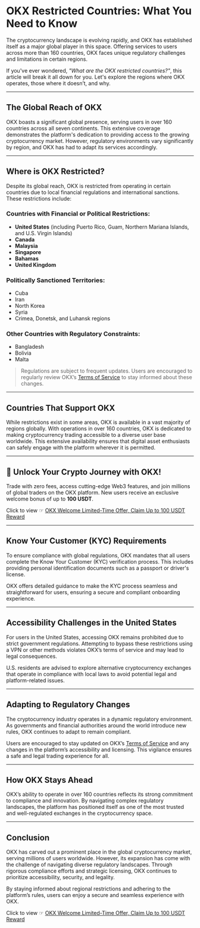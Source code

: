 # OKX Restricted Countries: What You Need to Know

The cryptocurrency landscape is evolving rapidly, and OKX has established itself as a major global player in this space. Offering services to users across more than 160 countries, OKX faces unique regulatory challenges and limitations in certain regions.

If you've ever wondered, *"What are the OKX restricted countries?"*, this article will break it all down for you. Let's explore the regions where OKX operates, those where it doesn’t, and why.

---

## The Global Reach of OKX

OKX boasts a significant global presence, serving users in over 160 countries across all seven continents. This extensive coverage demonstrates the platform's dedication to providing access to the growing cryptocurrency market. However, regulatory environments vary significantly by region, and OKX has had to adapt its services accordingly.

---

## Where is OKX Restricted?

Despite its global reach, OKX is restricted from operating in certain countries due to local financial regulations and international sanctions. These restrictions include:

### Countries with Financial or Political Restrictions:
- **United States** (including Puerto Rico, Guam, Northern Mariana Islands, and U.S. Virgin Islands)
- **Canada**
- **Malaysia**
- **Singapore**
- **Bahamas**
- **United Kingdom**

### Politically Sanctioned Territories:
- Cuba
- Iran
- North Korea
- Syria
- Crimea, Donetsk, and Luhansk regions

### Other Countries with Regulatory Constraints:
- Bangladesh
- Bolivia
- Malta

> Regulations are subject to frequent updates. Users are encouraged to regularly review OKX’s [Terms of Service](https://bit.ly/OKXe) to stay informed about these changes.

---

## Countries That Support OKX

While restrictions exist in some areas, OKX is available in a vast majority of regions globally. With operations in over 160 countries, OKX is dedicated to making cryptocurrency trading accessible to a diverse user base worldwide. This extensive availability ensures that digital asset enthusiasts can safely engage with the platform wherever it is permitted.

---

## 🚀 Unlock Your Crypto Journey with OKX!

Trade with zero fees, access cutting-edge Web3 features, and join millions of global traders on the OKX platform. New users receive an exclusive welcome bonus of up to **100 USDT**. 

Click to view ☞ [OKX Welcome Limited-Time Offer, Claim Up to 100 USDT Reward](https://bit.ly/OKXe)

---

## Know Your Customer (KYC) Requirements

To ensure compliance with global regulations, OKX mandates that all users complete the Know Your Customer (KYC) verification process. This includes providing personal identification documents such as a passport or driver's license.

OKX offers detailed guidance to make the KYC process seamless and straightforward for users, ensuring a secure and compliant onboarding experience.

---

## Accessibility Challenges in the United States

For users in the United States, accessing OKX remains prohibited due to strict government regulations. Attempting to bypass these restrictions using a VPN or other methods violates OKX’s terms of service and may lead to legal consequences.

U.S. residents are advised to explore alternative cryptocurrency exchanges that operate in compliance with local laws to avoid potential legal and platform-related issues.

---

## Adapting to Regulatory Changes

The cryptocurrency industry operates in a dynamic regulatory environment. As governments and financial authorities around the world introduce new rules, OKX continues to adapt to remain compliant.

Users are encouraged to stay updated on OKX’s [Terms of Service](https://bit.ly/OKXe) and any changes in the platform’s accessibility and licensing. This vigilance ensures a safe and legal trading experience for all.

---

## How OKX Stays Ahead

OKX’s ability to operate in over 160 countries reflects its strong commitment to compliance and innovation. By navigating complex regulatory landscapes, the platform has positioned itself as one of the most trusted and well-regulated exchanges in the cryptocurrency space.

---

## Conclusion

OKX has carved out a prominent place in the global cryptocurrency market, serving millions of users worldwide. However, its expansion has come with the challenge of navigating diverse regulatory landscapes. Through rigorous compliance efforts and strategic licensing, OKX continues to prioritize accessibility, security, and legality.

By staying informed about regional restrictions and adhering to the platform’s rules, users can enjoy a secure and seamless experience with OKX. 

Click to view ☞ [OKX Welcome Limited-Time Offer, Claim Up to 100 USDT Reward](https://bit.ly/OKXe)
